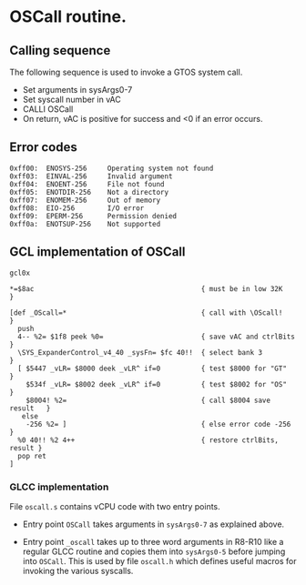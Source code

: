 

# OSCall routine.



## Calling sequence

The following sequence is used to invoke a GTOS system call.

- Set arguments in sysArgs0-7
- Set syscall number in vAC
- CALLI OSCall
- On return, vAC is positive for success and <0 if an error occurs.


## Error codes

```
0xff00:  ENOSYS-256     Operating system not found
0xff03:  EINVAL-256     Invalid argument
0xff04:  ENOENT-256     File not found
0xff05:  ENOTDIR-256    Not a directory
0xff07:  ENOMEM-256     Out of memory
0xff08:  EIO-256        I/O error
0xff09:  EPERM-256      Permission denied
0xff0a:  ENOTSUP-256    Not supported
```



## GCL implementation of OSCall


```
gcl0x

*=$8ac                                         { must be in low 32K       }

[def _OScall=*                                 { call with \OScall!       }
  push
  4-- %2= $1f8 peek %0=                        { save vAC and ctrlBits    }
  \SYS_ExpanderControl_v4_40 _sysFn= $fc 40!!  { select bank 3            }
  [ $5447 _vLR= $8000 deek _vLR^ if=0          { test $8000 for "GT"      }
    $534f _vLR= $8002 deek _vLR^ if=0          { test $8002 for "OS"      }
    $8004! %2=                                 { call $8004 save result   }
   else
    -256 %2= ]                                 { else error code -256     }
  %0 40!! %2 4++                               { restore ctrlBits, result }
  pop ret
]
```

### GLCC implementation

File  `oscall.s` contains vCPU code with two entry points. 

- Entry point `OSCall` takes arguments in `sysArgs0-7` as explained above.

- Entry point `_oscall` takes up to three word arguments in R8-R10 like
  a regular GLCC routine and copies them into `sysArgs0-5` 
  before jumping into `OSCall`.  This is used by file `oscall.h` which
  defines useful macros for invoking the various syscalls.

